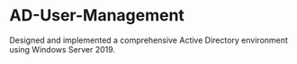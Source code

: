 # AD-User-Management
Designed and implemented a comprehensive Active Directory environment using Windows Server 2019.
